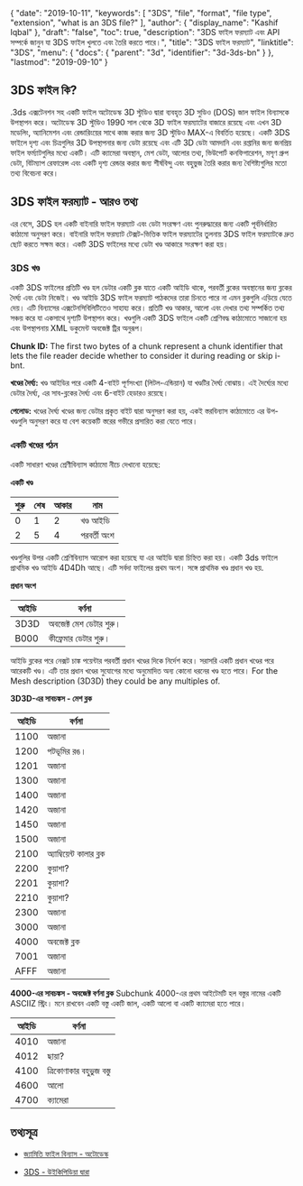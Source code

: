 {
  "date": "2019-10-11",
  "keywords": [
    "3DS",
    "file",
    "format",
    "file type",
    "extension",
    "what is an 3DS file?"
  ],
  "author": {
    "display_name": "Kashif Iqbal"
  },
  "draft": "false",
  "toc": true,
  "description": "3DS ফাইল ফরম্যাট এবং API সম্পর্কে জানুন যা 3DS ফাইল খুলতে এবং তৈরি করতে পারে।",
  "title": "3DS ফাইল ফরম্যাট",
  "linktitle": "3DS",
  "menu": {
    "docs": {
      "parent": "3d",
      "identifier": "3d-3ds-bn"
    }
  },
  "lastmod": "2019-09-10"
}

## 3DS ফাইল কি?

.3ds এক্সটেনশন সহ একটি ফাইল অটোডেস্ক 3D স্টুডিও দ্বারা ব্যবহৃত 3D সুডিও (DOS) জাল ফাইল বিন্যাসকে উপস্থাপন করে। অটোডেস্ক 3D স্টুডিও 1990 সাল থেকে 3D ফাইল ফরম্যাটের বাজারে রয়েছে এবং এখন 3D মডেলিং, অ্যানিমেশন এবং রেন্ডারিংয়ের সাথে কাজ করার জন্য 3D স্টুডিও MAX-এ বিবর্তিত হয়েছে। একটি 3DS ফাইলে দৃশ্য এবং চিত্রগুলির 3D উপস্থাপনার জন্য ডেটা রয়েছে এবং এটি 3D ডেটা আমদানি এবং রপ্তানির জন্য জনপ্রিয় ফাইল ফর্ম্যাটগুলির মধ্যে একটি। এটি ক্যামেরা অবস্থান, মেশ ডেটা, আলোর তথ্য, ভিউপোর্ট কনফিগারেশন, মসৃণ গ্রুপ ডেটা, বিটম্যাপ রেফারেন্স এবং একটি দৃশ্য রেন্ডার করার জন্য শীর্ষবিন্দু এবং বহুভুজ তৈরি করার জন্য বৈশিষ্ট্যগুলির মতো তথ্য বিবেচনা করে।

## 3DS ফাইল ফরম্যাট - আরও তথ্য
এর বেসে, 3DS হল একটি বাইনারি ফাইল ফরম্যাট এবং ডেটা সংরক্ষণ এবং পুনরুদ্ধারের জন্য একটি পূর্বনির্ধারিত কাঠামো অনুসরণ করে। বাইনারি ফাইল ফরম্যাট টেক্সট-ভিত্তিক ফাইল ফরম্যাটের তুলনায় 3DS ফাইল ফরম্যাটকে দ্রুত ছোট করতে সক্ষম করে। একটি 3DS ফাইলের মধ্যে ডেটা খণ্ড আকারে সংরক্ষণ করা হয়।

### 3DS খণ্ড

একটি 3DS ফাইলের প্রতিটি খণ্ড হল ডেটার একটি ব্লক যাতে একটি আইডি থাকে, পরবর্তী ব্লকের অবস্থানের জন্য ব্লকের দৈর্ঘ্য এবং ডেটা নিজেই। খণ্ড আইডি 3DS ফাইল ফরম্যাট পাঠকদের তারা চিনতে পারে না এমন ব্লকগুলি এড়িয়ে যেতে দেয়। এটি বিন্যাসের এক্সটেনসিবিলিটিতেও সাহায্য করে। প্রতিটি খণ্ড আকার, আলো এবং দেখার তথ্য সম্পর্কিত তথ্য সঞ্চয় করে যা একসাথে দৃশ্যটি উপস্থাপন করে। খণ্ডগুলি একটি 3DS ফাইলে একটি শ্রেণিবদ্ধ কাঠামোতে সাজানো হয় এবং উপস্থাপনায় XML ডকুমেন্ট অবজেক্ট ট্রির অনুরূপ।

**Chunk ID:** The first two bytes of a chunk represent a chunk identifier that lets the file reader decide whether to consider it during reading or skip i-bnt.

**খণ্ডের দৈর্ঘ্য:** খণ্ড আইডির পরে একটি 4-বাইট পূর্ণসংখ্যা (লিটল-এন্ডিয়ান) যা খণ্ডটির দৈর্ঘ্য বোঝায়। এই দৈর্ঘ্যের মধ্যে ডেটার দৈর্ঘ্য, এর সাব-ব্লকের দৈর্ঘ্য এবং 6-বাইট হেডারও রয়েছে।

**পেলোড:** খণ্ডের দৈর্ঘ্য খণ্ডের জন্য ডেটার প্রকৃত বাইট দ্বারা অনুসরণ করা হয়, একই স্তরবিন্যাস কাঠামোতে এর উপ-খণ্ডগুলি অনুসরণ করে যা বেশ কয়েকটি স্তরের গভীরে প্রসারিত করা যেতে পারে।

### একটি খণ্ডের গঠন

একটি সাধারণ খণ্ডের শ্রেণীবিন্যাস কাঠামো নীচে দেখানো হয়েছে:

**একটি খণ্ড**

|শুরু|শেষ|আকার|নাম
--- | --- | --- | ---
|0|1|2|খণ্ড আইডি
|2|5|4|পরবর্তী অংশ

খণ্ডগুলির উপর একটি শ্রেণিবিন্যাস আরোপ করা হয়েছে যা এর আইডি দ্বারা চিহ্নিত করা হয়। একটি 3ds ফাইলে প্রাথমিক খণ্ড আইডি 4D4Dh আছে। এটি সর্বদা ফাইলের প্রথম অংশ। সঙ্গে প্রাথমিক খণ্ড প্রধান খণ্ড হয়.

**প্রধান অংশ**

|আইডি|বর্ণনা
--- | ---
|3D3D|অবজেক্ট মেশ ডেটার শুরু।
|B000|কীফ্রেমার ডেটার শুরু।

আইডি ব্লকের পরে নেক্সট চাঙ্ক পয়েন্টার পরবর্তী প্রধান খণ্ডের দিকে নির্দেশ করে।
সরাসরি একটি প্রধান খণ্ডের পরে আরেকটি খণ্ড। এটি তার প্রধান খণ্ডের সুযোগের মধ্যে অনুমোদিত অন্য কোনো ধরনের খণ্ড হতে পারে।
For the Mesh description (3D3D) they could be any multiples of.

**3D3D-এর সাবচঙ্কস - মেশ ব্লক**


|আইডি|বর্ণনা
--- | ---
|1100|অজানা
|1200|পটভূমির রঙ।
|1201|অজানা
|1300|অজানা
|1400|অজানা
|1420|অজানা
|1450|অজানা
|1500|অজানা
|2100|অ্যাম্বিয়েন্ট কালার ব্লক
|2200|কুয়াশা?
|2201|কুয়াশা?
|2210|কুয়াশা?
|2300|অজানা
|3000|অজানা
|4000|অবজেক্ট ব্লক
|7001|অজানা
|AFFF|অজানা

**4000-এর সাবচঙ্কস - অবজেক্ট বর্ণনা ব্লক**
Subchunk 4000-এর প্রথম আইটেমটি হল বস্তুর নামের একটি ASCIIZ স্ট্রিং।
মনে রাখবেন একটি বস্তু একটি জাল, একটি আলো বা একটি ক্যামেরা হতে পারে।

|আইডি|বর্ণনা
--- | ---
|4010|অজানা
|4012|ছায়া?
|4100|ত্রিকোণাকার বহুভুজ বস্তু
|4600|আলো
|4700|ক্যামেরা

## তথ্যসূত্র

* [জ্যামিতি ফাইল বিন্যাস - অটোডেস্ক](https://help.autodesk.com/view/3DSMAX/2015/ENU/?guid=GUID-566E59EE-8221-4AC6-824B-5062C5AE0B32)

* [3DS - উইকিপিডিয়া দ্বারা](https://en.wikipedia.org/wiki/.3ds)


